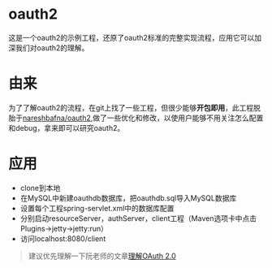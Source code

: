 # oauth2
这是一个oauth2的示例工程，还原了oauth2标准的完整实现流程，应用它可以加深我们对oauth2的理解。

# 由来
为了了解oauth2的流程，在git上找了一些工程，但很少能够**开包即用**，此工程脱胎于[nareshbafna/oauth2](https://github.com/nareshbafna/oauth2.git),做了一些优化和修改，以使用户能够不用关注怎么配置和debug，拿来即可以研究oauth2。

# 应用
* clone到本地
* 在MySQL中新建oauthdb数据库，把oauthdb.sql导入MySQL数据库
* 设置每个工程spring-servlet.xml中的数据库配置
* 分别启动resourceServer，authServer，client工程（Maven选项卡中点击Plugins->jetty->jetty:run）
* 访问localhost:8080/client

> 建议优先理解一下阮老师的文章[理解OAuth 2.0](http://www.ruanyifeng.com/blog/2014/05/oauth_2_0.html)

